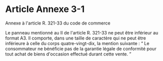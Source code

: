 # Article Annexe 3-1

Annexe à l'article R. 321-33 du code de commerce

Le panneau mentionné au II de l'article R. 321-33 ne peut être inférieur au format A3. Il comporte, dans une taille de caractère qui ne peut être inférieure à celle du corps quatre-vingt-dix, la mention suivante : “ Le consommateur ne bénéficie pas de la garantie légale de conformité pour tout achat de biens d'occasion effectué durant cette vente. ”
